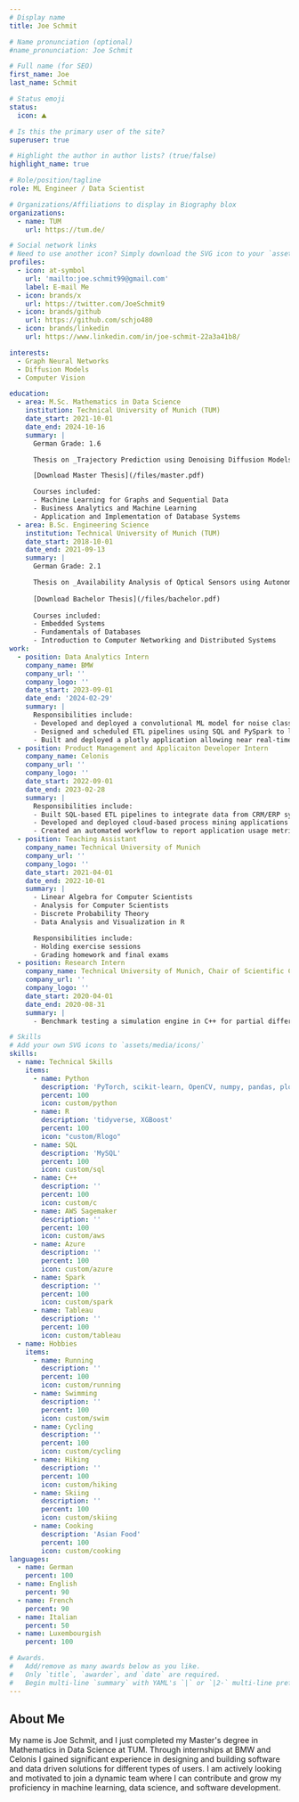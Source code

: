 ```yaml
---
# Display name
title: Joe Schmit

# Name pronunciation (optional)
#name_pronunciation: Joe Schmit

# Full name (for SEO)
first_name: Joe
last_name: Schmit

# Status emoji
status:
  icon: ⛰️

# Is this the primary user of the site?
superuser: true

# Highlight the author in author lists? (true/false)
highlight_name: true

# Role/position/tagline
role: ML Engineer / Data Scientist

# Organizations/Affiliations to display in Biography blox
organizations:
  - name: TUM
    url: https://tum.de/

# Social network links
# Need to use another icon? Simply download the SVG icon to your `assets/media/icons/` folder.
profiles:
  - icon: at-symbol
    url: 'mailto:joe.schmit99@gmail.com'
    label: E-mail Me
  - icon: brands/x
    url: https://twitter.com/JoeSchmit9
  - icon: brands/github
    url: https://github.com/schjo480
  - icon: brands/linkedin
    url: https://www.linkedin.com/in/joe-schmit-22a3a41b8/

interests:
  - Graph Neural Networks
  - Diffusion Models
  - Computer Vision

education:
  - area: M.Sc. Mathematics in Data Science
    institution: Technical University of Munich (TUM)
    date_start: 2021-10-01
    date_end: 2024-10-16
    summary: |
      German Grade: 1.6

      Thesis on _Trajectory Prediction using Denoising Diffusion Models_. Supervised by [Prof. Stephan Günnemann](https://www.cs.cit.tum.de/daml/guennemann/)

      [Download Master Thesis](/files/master.pdf)

      Courses included:
      - Machine Learning for Graphs and Sequential Data
      - Business Analytics and Machine Learning
      - Application and Implementation of Database Systems
  - area: B.Sc. Engineering Science
    institution: Technical University of Munich (TUM)
    date_start: 2018-10-01
    date_end: 2021-09-13
    summary: |
      German Grade: 2.1

      Thesis on _Availability Analysis of Optical Sensors using Autonomous Driving Data_. Supervised by [Prof. Markus Lienkamp](https://www.mos.ed.tum.de/ftm/personen/mitarbeiter/prof-dr-ing-markus-lienkamp-lebenslauf/)
      
      [Download Bachelor Thesis](/files/bachelor.pdf)
      
      Courses included:
      - Embedded Systems
      - Fundamentals of Databases
      - Introduction to Computer Networking and Distributed Systems
work:
  - position: Data Analytics Intern
    company_name: BMW
    company_url: ''
    company_logo: ''
    date_start: 2023-09-01
    date_end: '2024-02-29'
    summary: |
      Responsibilities include:
      - Developed and deployed a convolutional ML model for noise classification using PyTorch, AWS Sagemaker, and Docker. Approach was based on Short-Term Fourier Transforms and Mel-Spectrograms and outperformed previous LSTM model by 8pp in average accuracy.
      - Designed and scheduled ETL pipelines using SQL and PySpark to load vehicle sensor data into Palantir Foundry. Built and presented data-driven dashboards to development engineers for different use cases.
      - Built and deployed a plotly application allowing near real-time evaluation of vehicle data during test drives.
  - position: Product Management and Applicaiton Developer Intern 
    company_name: Celonis
    company_url: ''
    company_logo: ''
    date_start: 2022-09-01
    date_end: 2023-02-28
    summary: |
      Responsibilities include:
      - Built SQL-based ETL pipelines to integrate data from CRM/ERP systems into the Celonis Execution Management System.
      - Developed and deployed cloud-based process mining applications using SQL, JavaScript, and HTML for development and leverging GitHub actions for CI/CD.
      - Created an automated workflow to report application usage metrics and identify potential tracking outages.
  - position: Teaching Assistant
    company_name: Technical University of Munich
    company_url: ''
    company_logo: ''
    date_start: 2021-04-01
    date_end: 2022-10-01
    summary: |
      - Linear Algebra for Computer Scientists
      - Analysis for Computer Scientists
      - Discrete Probability Theory
      - Data Analysis and Visualization in R

      Responsibilities include:
      - Holding exercise sessions
      - Grading homework and final exams
  - position: Research Intern
    company_name: Technical University of Munich, Chair of Scientific Computing
    company_url: ''
    company_logo: ''
    date_start: 2020-04-01
    date_end: 2020-08-31
    summary: |
      - Benchmark testing a simulation engine in C++ for partial differential equations modeling natural disasters such as earthquakes and tsunamis.

# Skills
# Add your own SVG icons to `assets/media/icons/`
skills:
  - name: Technical Skills
    items:
      - name: Python
        description: 'PyTorch, scikit-learn, OpenCV, numpy, pandas, plotly'
        percent: 100
        icon: custom/python
      - name: R
        description: 'tidyverse, XGBoost'
        percent: 100
        icon: "custom/Rlogo"
      - name: SQL
        description: 'MySQL'
        percent: 100
        icon: custom/sql
      - name: C++
        description: ''
        percent: 100
        icon: custom/c
      - name: AWS Sagemaker
        description: ''
        percent: 100
        icon: custom/aws
      - name: Azure
        description: ''
        percent: 100
        icon: custom/azure
      - name: Spark
        description: ''
        percent: 100
        icon: custom/spark
      - name: Tableau
        description: ''
        percent: 100
        icon: custom/tableau
  - name: Hobbies
    items:
      - name: Running
        description: ''
        percent: 100
        icon: custom/running
      - name: Swimming
        description: ''
        percent: 100
        icon: custom/swim
      - name: Cycling
        description: ''
        percent: 100
        icon: custom/cycling
      - name: Hiking
        description: ''
        percent: 100
        icon: custom/hiking
      - name: Skiing
        description: ''
        percent: 100
        icon: custom/skiing
      - name: Cooking
        description: 'Asian Food'
        percent: 100
        icon: custom/cooking
languages:
  - name: German
    percent: 100
  - name: English
    percent: 90
  - name: French
    percent: 90
  - name: Italian
    percent: 50
  - name: Luxembourgish
    percent: 100

# Awards.
#   Add/remove as many awards below as you like.
#   Only `title`, `awarder`, and `date` are required.
#   Begin multi-line `summary` with YAML's `|` or `|2-` multi-line prefix and indent 2 spaces below.
---
```

## About Me

My name is Joe Schmit, and I just completed my Master's degree in Mathematics in Data Science at TUM. Through internships at BMW and Celonis I gained significant experience in designing and building software and data driven solutions for different types of users.
I am actively looking and motivated to join a dynamic team where I can contribute and grow my proficiency in machine learning, data science, and software development.